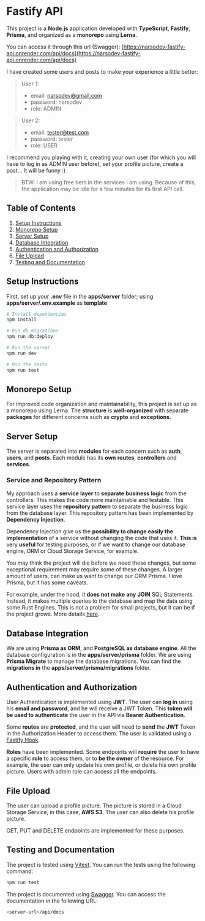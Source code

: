 # Fastify API

This project is a **Node.js** application developed with **TypeScript**, **Fastify**, **Prisma**, and organized as a **monorepo** using **Lerna**.

You can access it through this url (Swagger): [https://narsodev-fastify-api.onrender.com/api/docs](https://narsodev-fastify-api.onrender.com/api/docs)

I have created some users and posts to make your experience a little better:

> User 1:
> - email: narsodev@gmail.com
> - password: narsodev
> - role: ADMIN

> User 2:
> - email: tester@test.com
> - password: tester
> - role: USER

I recommend you playing with it, creating your own user (for which you will have to log in as ADMIN user before), set your profile picture, create a post... It will be funny :)

> BTW: I am using free tiers in the services I am using. Because of this, the application may be idle for a few minutes for its first API call.

## Table of Contents

1. [Setup Instructions](#setup-instructions)
2. [Monorepo Setup](#monorepo-setup)
3. [Server Setup](#server-setup)
4. [Database Integration](#database-integration)
5. [Authentication and Authorization](#authentication-and-authorization)
6. [File Upload](#file-upload)
7. [Testing and Documentation](#testing-and-documentation)

## Setup Instructions

First, set up your **.env** file in the **apps/server** folder; using **apps/server/.env.example** as **template**

```bash
# Install dependencies
npm install

# Run db migrations
npm run db:deploy

# Run the server
npm run dev

# Run the tests
npm run test
```

## Monorepo Setup

For improved code organization and maintainability, this project is set up as a monorepo using Lerna. The **structure** is **well-organized** with separate **packages** for different concerns such as **crypto** and **exceptions**.

## Server Setup

The server is separated into **modules** for each concern such as **auth**, **users**, and **posts**. Each module has its **own** **routes**, **controllers** and **services**.

### Service and Repository Pattern

My approach uses a **service** **layer** to **separate** **business** **logic** from the controllers. This makes the code more maintainable and testable.
This service layer uses the **repository pattern** to separate the business logic from the database layer. This repository pattern has been implemented by **Dependency Injection**.

Dependency Injection give us the **possibility to change easily the implementation** of a service without changing the code that uses it. **This is** very **useful** for testing purposes, or if we want to change our database engine, ORM or Cloud Storage Service, for example.

You may think the project will die before we need these changes, but some exceptional requirement may require some of these changes. A larger amount of users, can make us want to change our ORM Prisma. I love Prisma, but it has some caveats.

For example, under the hood, it **does not make** **any** **JOIN** SQL Statements. Instead, it makes multiple queries to the database and map the data using some Rust Engines. This is not a problem for small projects, but it can be if the project grows. More details [here](https://www.youtube.com/watch?v=J2j1XwZRi30).

## Database Integration

We are using **Prisma as ORM**, and **PostgreSQL as database engine**. All the database configuration is in the **apps/server/prisma** folder. We are using **Prisma Migrate** to manage the database migrations. You can find the **migrations in** the **apps/server/prisma/migrations** folder.

## Authentication and Authorization

User Authentication is implemented using **JWT**. The user can **log in** using his **email and password**, and he will receive a JWT Token. This **token will be used to authenticate** the user in the API via **Bearer Authentication**.

Some **routes** are **protected**, and the user will need to **send** the **JWT** Token in the Authorization Header to access them. The user is validated using a [Fastify Hook](https://fastify.dev/docs/latest/Reference/Hooks/).

**Roles** have been implemented. Some endpoints will **require** the user to have a specific **role** to access them, or to **be the owner** of the resource. For example, the user can only update his own profile, or delete his own profile picture.
Users with admin role can access all the endpoints.

## File Upload

The user can upload a profile picture. The picture is stored in a Cloud Storage Service, in this case, **AWS S3**. The user can also delete his profile picture.

GET, PUT and DELETE endpoints are implemented for these purposes.

## Testing and Documentation

The project is tested using [Vitest](https://vitest.dev/). You can run the tests using the following command:

```bash
npm run test
```

The project is documented using [Swagger](https://swagger.io/). You can access the documentation in the following URL:

```bash
<server-url>/api/docs
```
